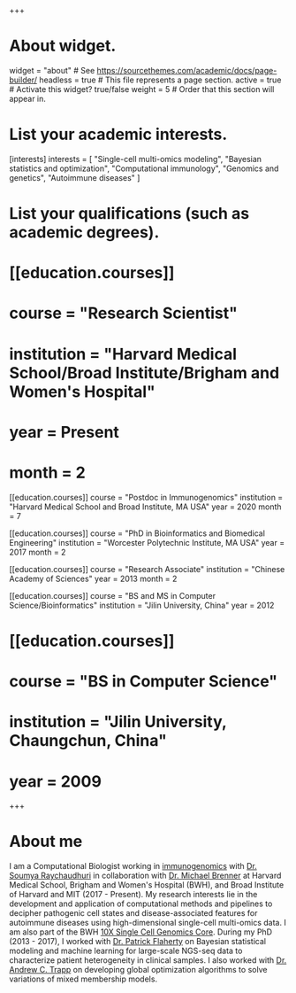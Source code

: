 +++
# About widget.
widget = "about"  # See https://sourcethemes.com/academic/docs/page-builder/
headless = true  # This file represents a page section.
active = true  # Activate this widget? true/false
weight = 5  # Order that this section will appear in.


# List your academic interests.
[interests]
  interests = [
    "Single-cell multi-omics modeling",
    "Bayesian statistics and optimization",
    "Computational immunology",
    "Genomics and genetics",
    "Autoimmune diseases"
  ]

# List your qualifications (such as academic degrees).
# [[education.courses]]
#  course = "Research Scientist"
#  institution = "Harvard Medical School/Broad Institute/Brigham and Women's Hospital"
#  year = Present
#  month = 2
  
  
[[education.courses]]
  course = "Postdoc in Immunogenomics"
  institution = "Harvard Medical School and Broad Institute, MA USA"
  year = 2020
  month = 7
  
[[education.courses]]
  course = "PhD in Bioinformatics and Biomedical Engineering"
  institution = "Worcester Polytechnic Institute, MA USA"
  year = 2017
  month = 2
  
[[education.courses]]
  course = "Research Associate"
  institution = "Chinese Academy of Sciences"
  year = 2013
  month = 2


[[education.courses]]
  course = "BS and MS in Computer Science/Bioinformatics"
  institution = "Jilin University, China"
  year = 2012

# [[education.courses]]
#  course = "BS in Computer Science"
#  institution = "Jilin University, Chaungchun, China"
#  year = 2009

+++

# About me
I am a Computational Biologist working in [immunogenomics](https://immunogenomics.hms.harvard.edu/) with [Dr. Soumya Raychaudhuri](https://dbmi.hms.harvard.edu/person/faculty/soumya-raychaudhuri) in collaboration with [Dr. Michael Brenner](https://www.hms.harvard.edu/dms/immunology/fac/Brenner.php) at Harvard Medical School, Brigham and Women's Hospital (BWH), and Broad Institute of Harvard and MIT (2017 - Present).
My research interests lie in the development and application of computational methods and pipelines to decipher pathogenic cell states and disease-associated features for autoimmune diseases using high-dimensional single-cell multi-omics data.
I am also part of the BWH [10X Single Cell Genomics Core](https://singlecell.bwh.harvard.edu/).
During my PhD (2013 - 2017), I worked with [Dr. Patrick Flaherty](https://people.math.umass.edu/~flaherty/) on Bayesian statistical modeling and machine learning for large-scale NGS-seq data to characterize patient heterogeneity in clinical samples.
I also worked with [Dr. Andrew C. Trapp](http://users.wpi.edu/~atrapp/) on developing global optimization algorithms to solve variations of mixed membership models.

